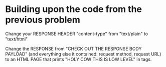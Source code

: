 # Building upon the code from the previous problem

Change your RESPONSE HEADER "content-type" from "text/plain" to "text/html"

Change the RESPONSE from "CHECK OUT THE RESPONSE BODY PAYLOAD" (and everything else it contained: request method, request URL) to an HTML PAGE that prints "HOLY COW THIS IS LOW LEVEL" in tags.
